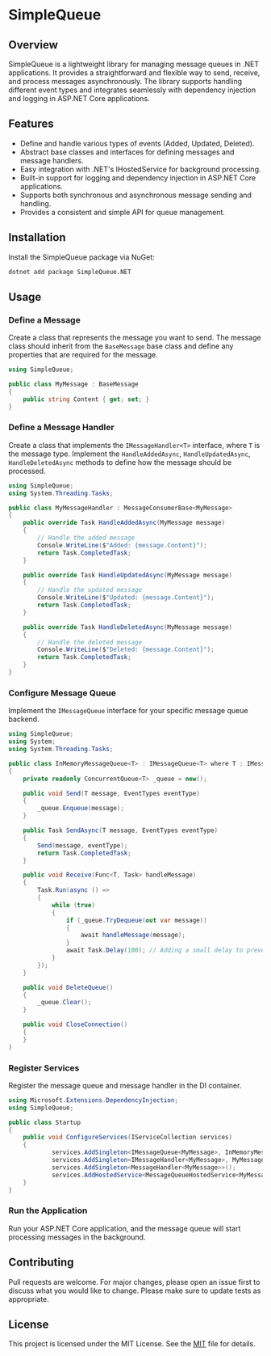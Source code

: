 ﻿# SimpleQueue

## Overview
SimpleQueue is a lightweight library for managing message queues in .NET applications. It provides a straightforward and flexible way to send, receive, and process messages asynchronously. The library supports handling different event types and integrates seamlessly with dependency injection and logging in ASP.NET Core applications.

## Features
- Define and handle various types of events (Added, Updated, Deleted).
- Abstract base classes and interfaces for defining messages and message handlers.
- Easy integration with .NET's IHostedService for background processing.
- Built-in support for logging and dependency injection in ASP.NET Core applications.
- Supports both synchronous and asynchronous message sending and handling.
- Provides a consistent and simple API for queue management.

## Installation

Install the SimpleQueue package via NuGet:

```bash
dotnet add package SimpleQueue.NET
```

## Usage

### Define a Message
Create a class that represents the message you want to send. The message class should inherit from the `BaseMessage` base class and define any properties that are required for the message.

```csharp
using SimpleQueue;

public class MyMessage : BaseMessage
{
	public string Content { get; set; }
}
```

### Define a Message Handler
Create a class that implements the `IMessageHandler<T>` interface, where `T` is the message type. Implement the `HandleAddedAsync`, `HandleUpdatedAsync`, `HandleDeletedAsync` methods to define how the message should be processed.

```csharp
using SimpleQueue;
using System.Threading.Tasks;

public class MyMessageHandler : MessageConsumerBase<MyMessage>
{
    public override Task HandleAddedAsync(MyMessage message)
    {
        // Handle the added message
        Console.WriteLine($"Added: {message.Content}");
        return Task.CompletedTask;
    }

    public override Task HandleUpdatedAsync(MyMessage message)
    {
        // Handle the updated message
        Console.WriteLine($"Updated: {message.Content}");
        return Task.CompletedTask;
    }

    public override Task HandleDeletedAsync(MyMessage message)
    {
        // Handle the deleted message
        Console.WriteLine($"Deleted: {message.Content}");
        return Task.CompletedTask;
    }
}
```

### Configure Message Queue

Implement the `IMessageQueue` interface for your specific message queue backend.


```csharp
using SimpleQueue;
using System;
using System.Threading.Tasks;

public class InMemoryMessageQueue<T> : IMessageQueue<T> where T : IMessage
{
    private readonly ConcurrentQueue<T> _queue = new();

    public void Send(T message, EventTypes eventType)
    {
        _queue.Enqueue(message);
    }

    public Task SendAsync(T message, EventTypes eventType)
    {
        Send(message, eventType);
        return Task.CompletedTask;
    }

    public void Receive(Func<T, Task> handleMessage)
    {
        Task.Run(async () =>
        {
            while (true)
            {
                if (_queue.TryDequeue(out var message))
                {
                    await handleMessage(message);
                }
                await Task.Delay(100); // Adding a small delay to prevent busy-waiting
            }
        });
    }

    public void DeleteQueue()
    {
        _queue.Clear();
    }

    public void CloseConnection()
    {
    }
}
```

### Register Services

Register the message queue and message handler in the DI container.

```csharp
using Microsoft.Extensions.DependencyInjection;
using SimpleQueue;

public class Startup
{
	public void ConfigureServices(IServiceCollection services)
	{
            services.AddSingleton<IMessageQueue<MyMessage>, InMemoryMessageQueue<MyMessage>>();
            services.AddSingleton<IMessageHandler<MyMessage>, MyMessageHandler>();
            services.AddSingleton<MessageHandler<MyMessage>>();
            services.AddHostedService<MessageQueueHostedService<MyMessage>>();
	}
}
```

### Run the Application
Run your ASP.NET Core application, and the message queue will start processing messages in the background.

## Contributing
Pull requests are welcome. For major changes, please open an issue first to discuss what you would like to change.
Please make sure to update tests as appropriate.

## License
This project is licensed under the MIT License. See the [MIT](https://choosealicense.com/licenses/mit/) file for details.
